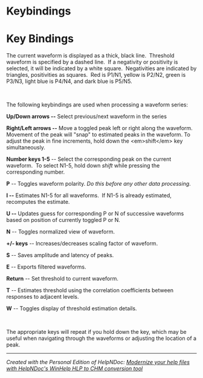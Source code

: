 # Keybindings

# Key Bindings

The current waveform is displayed as a thick, black line.&nbsp; Threshold waveform is specified by a dashed line.&nbsp; If a negativity or positivity is selected, it will be indicated by a white square.&nbsp; Negativities are indicated by triangles, positivities as squares.&nbsp; Red is P1/N1, yellow is P2/N2, green is P3/N3, light blue is P4/N4, and dark blue is P5/N5.

&nbsp;

The following keybindings are used when processing a waveform series:

**Up/Down arrows --** Select previous/next waveform in the series

**Right/Left arrows --** Move a toggled peak left or right along the waveform.&nbsp; Movement of the peak will "snap" to estimated peaks in the waveform. To adjust the peak in fine increments, hold down the \<em\>shift\</em\> key simultaneously.

**Number keys 1-5** -- Select the corresponding peak on the current waveform.&nbsp; To select N1-5, hold down *shift* while pressing the corresponding number.

**P** -- Toggles waveform polarity. *Do this before any other data processing*.

**I --** Estimates N1-5 for all waveforms.&nbsp; If N1-5 is already estimated, recomputes the estimate.

**U --** Updates guess for corresponding P or N of successive waveforms based on position of currently toggled P or N.

**N** -- Toggles normalized view of waveform.

**\+/- keys** -- Increases/decreases scaling factor of waveform.

**S** -- Saves amplitude and latency of peaks.

**E** -- Exports filtered waveforms.

**Return** -- Set threshold to current waveform.

**T** -- Estimates threshold using the correlation coefficients between responses to adjacent levels.

**W** -- Toggles display of threshold estimation details.

&nbsp;

The appropriate keys will repeat if you hold down the key, which may be useful when navigating through the waveforms or adjusting the location of a peak.


***
_Created with the Personal Edition of HelpNDoc: [Modernize your help files with HelpNDoc's WinHelp HLP to CHM conversion tool](<https://www.helpndoc.com/step-by-step-guides/how-to-convert-a-hlp-winhelp-help-file-to-a-chm-html-help-help-file/>)_
